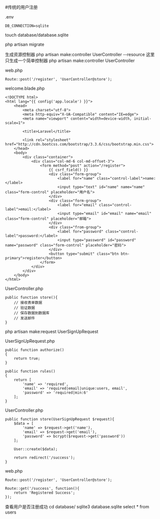 #传统的用户注册



.env
```
DB_CONNECTION=sqlite
```

touch database/database.sqlite

php artisan migrate

生成资源控制器
php artisan make:controller UserController --resource
这里只生成一个简单控制器
php artisan make:controller UserController

web.php
```
Route::post('/register', 'UserController@store');
```

welcome.blade.php
```
<!DOCTYPE html>
<html lang="{{ config('app.locale') }}">
    <head>
        <meta charset="utf-8">
        <meta http-equiv="X-UA-Compatible" content="IE=edge">
        <meta name="viewport" content="width=device-width, initial-scale=1">

        <title>Laravel</title>

        <link rel="stylesheet" href="http://cdn.bootcss.com/bootstrap/3.3.6/css/bootstrap.min.css">
    </head>
    <body>
        <div class="container">
            <div class="col-md-6 col-md-offset-3">
                <form method="post" action="/register">
                    {{ csrf_field() }}
                    <div class="form-group">
                        <label for="name" class="control-label">name:</label>
                        <input type="text" id="name" name="name" class="form-control" placeholder="用户名">
                    </div>
                    <div class="form-group">
                        <label for="email" class="control-label">email:</label>
                        <input type="email" id="email" name="email" class="form-control" placeholder="邮箱">
                    </div>
                    <div class="from-group">
                        <label for="password" class="control-label">password:</label>
                        <input type="password" id="password" name="password" class="form-control" placeholder="密码">
                    </div>
                    <button type="submit" class="btn btn-primary">register</button>
                </form>
            </div>
        </div>
    </body>
</html>
```

UserController.php
```
public function store(){
    // 接收表单数据
    // 验证数据
    // 保存数据到数据库
    // 发送邮件
}
```

php artisan make:request UserSignUpRequest

UserSignUpRequest.php
```
public function authorize()
{
    return true;
}

public function rules()
{
    return [
        'name' => 'required',
        'email' => 'required|email|unique:users, email',
        'password' => 'required|min:6'
    ];
}
```

UserController.php
```
public function store(UserSignUpRequest $request){
    $data = [
        'name' => $request->get('name'),
        'email' => $request->get('email'),
        'password' => bcrypt($request->get('password'))
    ];

    User::create($data);

    return redirect('/success');
}
```

web.php
```
Route::post('/register', 'UserController@store');

Route::get('/success', function(){
    return 'Registered Success';
});
```

查看用户是否注册成功
cd database/
sqlite3 database.sqlite
select * from users